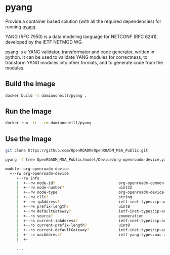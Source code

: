 # pyang

Provide a container based solution (with all the required dependencies) for running [pyang](https://github.com/mbj4668/pyang).  

YANG (RFC 7950) is a data modeling language for NETCONF (RFC 6241), developed by the IETF NETMOD WG.

pyang is a YANG validator, transformator and code generator, written in python. It can be used to validate YANG modules for correctness, to transform YANG modules into other formats, and to generate code from the modules.

## Build the image

```sh
docker build -t damianoneill/pyang .
```

## Run the Image

```sh
docker run -it --rm damianoneill/pyang
```

## Use the Image

```sh
git clone https://github.com/OpenROADM/OpenROADM_MSA_Public.git 
```

```sh
pyang -f tree OpenROADM_MSA_Public/model/Device/org-openroadm-device.yang -p OpenROADM_MSA_Public/model/Common:OpenROADM_MSA_Public/model/Network:OpenROADM_MSA_Public/model/Service

module: org-openroadm-device
  +--rw org-openroadm-device
     +--rw info
     |  +--rw node-id?                            org-openroadm-common-node-types:node-id-type
     |  +--rw node-number?                        uint32
     |  +--rw node-type                           org-openroadm-device-types:node-types
     |  +--rw clli?                               string
     |  +--rw ipAddress?                          ietf-inet-types:ip-address
     |  +--rw prefix-length?                      uint8
     |  +--rw defaultGateway?                     ietf-inet-types:ip-address
     |  +--ro source?                             enumeration
     |  +--ro current-ipAddress?                  ietf-inet-types:ip-address
     |  +--ro current-prefix-length?              uint8
     |  +--ro current-defaultGateway?             ietf-inet-types:ip-address
     |  +--ro macAddress?                         ietf-yang-types:mac-address
     |  +-

     ...
```